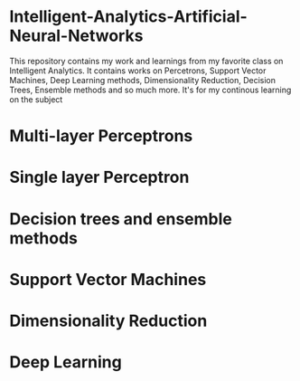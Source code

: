 # Intelligent-Analytics-Artificial-Neural-Networks
This repository contains my work and learnings from my favorite class on Intelligent Analytics. It contains works on Percetrons, Support Vector Machines, Deep Learning methods, Dimensionality Reduction, Decision Trees, Ensemble methods and so much more. It's for my continous learning on the subject

# Multi-layer Perceptrons

# Single layer Perceptron

# Decision trees and ensemble methods

# Support Vector Machines

# Dimensionality Reduction

# Deep Learning

